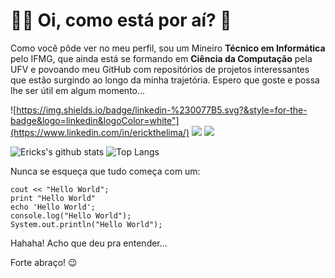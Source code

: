 # 👨‍💻 Oi, como está por aí? 👋

Como você pôde ver no meu perfil, sou um Mineiro **Técnico em Informática** pelo IFMG, que ainda está se formando em **Ciência da Computação** pela UFV e povoando meu GitHub com repositórios de projetos interessantes que estão surgindo ao longo da minha trajetória. Espero que goste e possa lhe ser útil em algum momento...

![https://img.shields.io/badge/linkedin-%230077B5.svg?&style=for-the-badge&logo=linkedin&logoColor=white"](https://www.linkedin.com/in/erickthelima/) 
[<img src = "https://img.shields.io/badge/instagram-%23E4405F.svg?&style=for-the-badge&logo=instagram&logoColor=white">](https://www.instagram.com/ericklimagico/) 
[<img src = "https://img.shields.io/badge/facebook-%231877F2.svg?&style=for-the-badge&logo=facebook&logoColor=white">](https://www.facebook.com/ericklimafigueiredo/)

![Ericks's github stats](https://github-readme-stats.vercel.app/api?username=erickfigueiredo&count_private=true&show_icons=true&theme=material-palenight)
![Top Langs](https://github-readme-stats.vercel.app/api/top-langs/?username=erickfigueiredo&layout=compact&theme=material-palenight)

Nunca se esqueça que tudo começa com um:

~~~~
cout << "Hello World";
print "Hello World"
echo 'Hello World';
console.log("Hello World");
System.out.println("Hello World");
~~~~
Hahaha! Acho que deu pra entender...

Forte abraço! 😉
